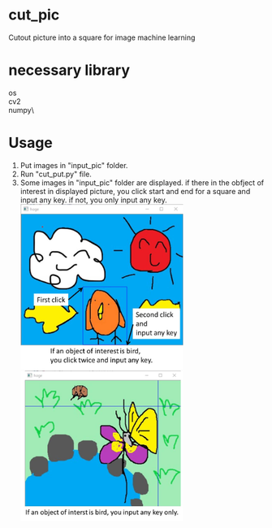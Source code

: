 # cut_pic
Cutout picture into a square for image machine learning

# necessary library
os\
cv2\
numpy\

# Usage
1. Put images in "input_pic" folder.
2. Run "cut_put.py" file.
3. Some images in "input_pic" folder are displayed.
   if there in the obfject of interest in displayed picture,
   you click start and end for a square and input any key.
   if not, you only input any key.\
   <img src="https://github.com/konishi0125/cut_pic/blob/main/readme_picture/bird.jpg?raw=true" width="320px">
   <img src="https://github.com/konishi0125/cut_pic/blob/main/readme_picture/not_bird.jpg?raw=true" width="320px">
